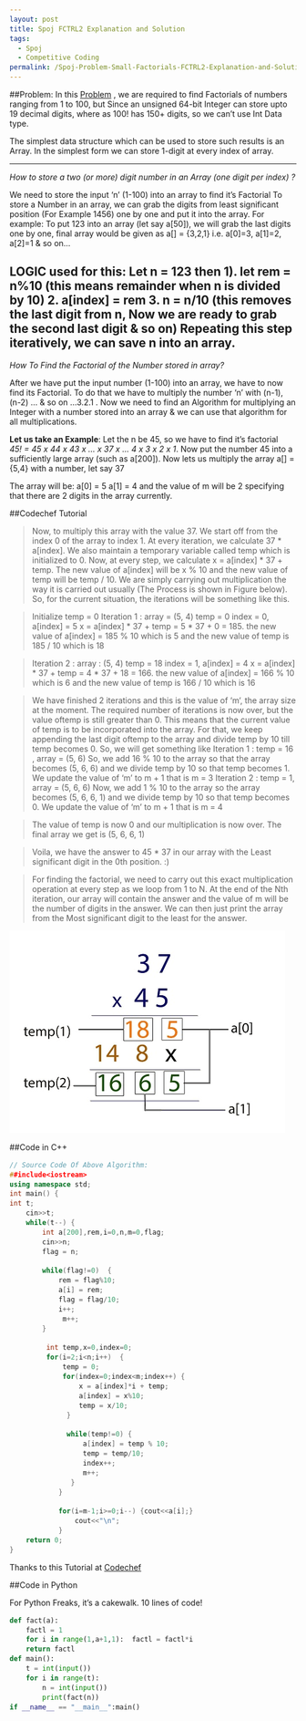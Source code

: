 ```yaml
---
layout: post
title: Spoj FCTRL2 Explanation and Solution
tags:
  - Spoj
  - Competitive Coding
permalink: /Spoj-Problem-Small-Factorials-FCTRL2-Explanation-and-Solution
---
```



##Problem:
In this [Problem](http://www.spoj.com/problems/FCTRL2/)
, we are required to find Factorials of numbers ranging from 1 to 100, but  Since an unsigned 64-bit Integer can store upto 19 decimal digits, where as 100! has 150+ digits, so we can’t use Int Data type.

The simplest data structure which can be used to store such results is an Array.   In the simplest form we can store 1-digit at every index of array.

---

*How to store a two (or more) digit number  in an Array (one digit per index) ?*

We need to store the input ‘n’ (1-100) into an array to find it’s Factorial To store a Number in an array, we can grab the digits from least significant position  (For Example 1456) one by one and put it into the array.                                                                                                                                                                                                                    For example:  To put 123 into an array (let say a[50]), we will grab the last digits one by one, final array would be given as  a[] = {3,2,1}  i.e. a[0]=3, a[1]=2, a[2]=1 & so on…

**LOGIC used for this**: Let n = 123 then  1). let rem = n%10 (this means remainder when n is divided by 10)  2. a[index] = rem     3. n = n/10  (this removes the last digit from n, Now we are ready to grab the second last digit & so on)  Repeating this step iteratively, we can save n into an array.
 ---
*How To Find the Factorial of the Number stored in array?*

After we have put the input number (1-100) into an array, we have to now find its Factorial. To do that we have to multiply the number ‘n’ with (n-1), (n-2) … & so on …3.2.1 . Now we need to find an Algorithm for multiplying an Integer with a number stored into an array & we can use that algorithm for all multiplications.

**Let us take an Example**:    Let the n be 45, so we have to find it’s factorial <br>
*45! = 45 x 44 x 43 x … x 37 x … 4 x 3 x 2 x 1*. Now put the number 45 into a sufficiently large array (such as a[200]).  Now lets us multiply the array a[] = {5,4} with a number, let say 37

The array will be:
a[0] = 5
a[1] = 4
and the value of m will be 2 specifying that there are 2 digits in the array currently.

##Codechef Tutorial
>Now, to multiply this array with the value 37. We start off from the index 0 of the array to index 1. At every iteration, we calculate 37 * a[index]. We also maintain a temporary variable called temp which is initialized to 0. Now, at every step, we calculate x = a[index] * 37 + temp. The new value of a[index] will be x % 10 and the new value of temp will be temp / 10. We are simply carrying out multiplication the way it is carried out usually  (The Process is shown in Figure below). So, for the current situation, the iterations will be something like this.

>Initialize temp = 0
Iteration 1 : 
array = (5, 4)
temp = 0
index = 0, a[index] = 5
x = a[index] * 37 + temp = 5 * 37 + 0 = 185.
the new value of a[index] = 185 % 10 which is 5 and the new value of temp is 185 / 10 which is 18

>Iteration 2 :
array : (5, 4)
temp = 18
index = 1, a[index] = 4
x = a[index] * 37 + temp = 4 * 37 + 18 = 166.
the new value of a[index] = 166 % 10 which is 6 and the new value of temp is 166 / 10 which is 16

>We have finished 2 iterations and this is the value of ‘m‘, the array size at the moment. The required number of iterations is now over, but the value oftemp is still greater than 0. This means that the current value of temp is to be incorporated into the array. For that, we keep appending the last digit oftemp to the array and divide temp by 10 till temp becomes 0. So, we will get something like
Iteration 1 : 
temp = 16 , array = (5, 6)
So, we add 16 % 10 to the array so that the array becomes (5, 6, 6) and we divide temp by 10 so that temp becomes 1. We update the value of ‘m’ to m + 1 that is m = 3
Iteration 2 :
temp = 1, array = (5, 6, 6)
Now, we add 1 % 10 to the array so the array becomes (5, 6, 6, 1) and we divide temp by 10 so that temp becomes 0. We update the value of ‘m’ to m + 1 that is m = 4

>The value of temp is now 0 and our multiplication is now over. The final array we get is (5, 6, 6, 1)

>Voila, we have the answer to 45 * 37 in our array with the Least significant digit in the 0th position. :)

>For finding the factorial, we need to carry out this exact multiplication operation at every step as we loop from 1 to N. At the end of the Nth iteration, our array will contain
the answer and the value of m will be the number of digits in the answer. We can then just print the array from the Most significant digit to the least for the answer.

![Multiply 45 * 37](/assets/fctrl2/fctrl2.png)

##Code in C++

``` cpp
// Source Code Of Above Algorithm:
##include<iostream>
using namespace std;
int main() {
int t;
    cin>>t;
    while(t--) {
        int a[200],rem,i=0,n,m=0,flag;
        cin>>n;
        flag = n; 
 
        while(flag!=0)  {
            rem = flag%10;
            a[i] = rem;
            flag = flag/10;
            i++;  
             m++;
        } 
 
         int temp,x=0,index=0;
         for(i=2;i<n;i++)  {
             temp = 0;
             for(index=0;index<m;index++) {
                 x = a[index]*i + temp;
                 a[index] = x%10;
                 temp = x/10;
              }
  
              while(temp!=0) {
                  a[index] = temp % 10;
                  temp = temp/10;
                  index++;
                  m++;
               }
            }
 
            for(i=m-1;i>=0;i--) {cout<<a[i];}
                cout<<"\n";
            }
    return 0;
}
```
Thanks to this Tutorial at [Codechef](http://blog.codechef.com/2009/07/02/tutorial-for-small-factorials/)

##Code in Python

For Python Freaks, it’s a cakewalk.
10 lines of code!

```python
def fact(a):
    factl = 1
    for i in range(1,a+1,1):  factl = factl*i
    return factl
def main():
    t = int(input())
    for i in range(t):
        n = int(input())
        print(fact(n))
if __name__ == "__main__":main()
```
